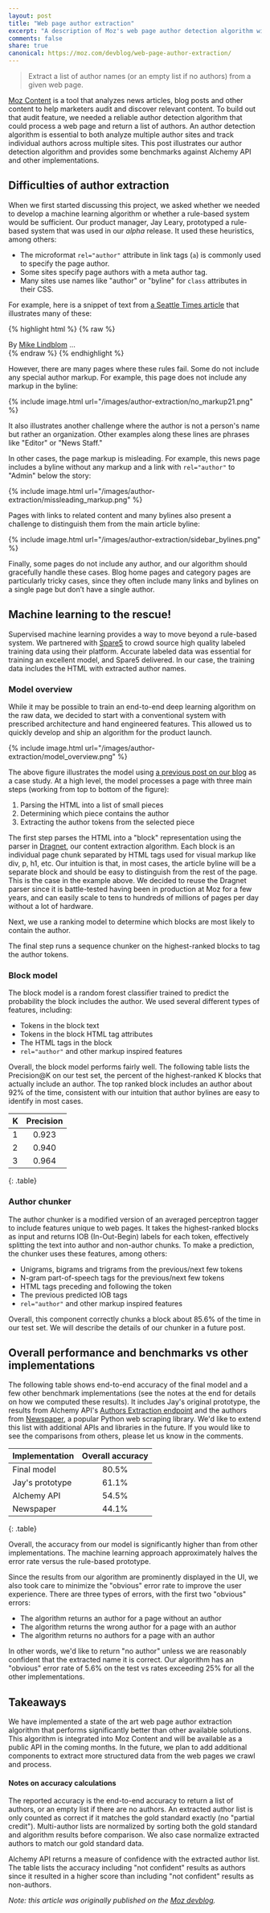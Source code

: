 ```yaml
---
layout: post
title: "Web page author extraction"
excerpt: "A description of Moz's web page author detection algorithm with benchmarks vs Alchemy API."
comments: false
share: true
canonical: https://moz.com/devblog/web-page-author-extraction/
---
```


>Extract a list of author names (or an empty list if no authors) from a given web page.

[Moz Content](https://moz.com/content/) is a tool that analyzes news articles, blog posts and other content to help marketers audit and discover relevant content. To build out that audit feature, we needed a reliable author detection algorithm that could process a web page and return a list of authors. An author detection algorithm is essential to both analyze multiple author sites and track individual authors across multiple sites. This post illustrates our author detection algorithm and provides some benchmarks against Alchemy API and other implementations.

## Difficulties of author extraction

When we first started discussing this project, we asked whether we needed to develop a machine learning algorithm or whether a rule-based system would be sufficient. Our product manager, Jay Leary, prototyped a rule-based system that was used in our *alpha* release. It used these heuristics, among others:

* The microformat `rel="author"` attribute in link tags (`a`) is commonly used to specify the page author.
* Some sites specify page authors with a meta author tag.
* Many sites use names like "author" or "byline" for `class` attributes in their CSS.

For example, here is a snippet of text from [a Seattle Times article](http://www.seattletimes.com/seattle-news/transportation/move-seattle/) that illustrates many of these:

{% highlight html %}
{% raw %}
<div class="article-byline">
  <div class="name vcard">
    By <a href="/author/mike-lindblom/"
         rel="author"
         class="p-author h-card hcard url fn">Mike Lindblom</a>
  ...
  </div>
</div>
{% endraw %}
{% endhighlight %}

However, there are many pages where these rules fail. Some do not include any special author markup. For example, this page does not include any markup in the byline:

{% include image.html url="/images/author-extraction/no_markup21.png" %}

It also illustrates another challenge where the author is not a person's name but rather an organization. Other examples along these lines are phrases like "Editor" or "News Staff."

In other cases, the page markup is misleading. For example, this news page includes a byline without any markup and a link with `rel="author"` to "Admin" below the story:

{% include image.html url="/images/author-extraction/missleading_markup.png" %}

Pages with links to related content and many bylines also present a challenge to distinguish them from the main article byline:

{% include image.html url="/images/author-extraction/sidebar_bylines.png" %}

Finally, some pages do not include any author, and our algorithm should gracefully handle these cases. Blog home pages and category pages are particularly tricky cases, since they often include many links and bylines on a single page but don’t have a single author.

## Machine learning to the rescue!

Supervised machine learning provides a way to move beyond a rule-based system. We partnered with
[Spare5](http://www.spare5.com) to crowd source high quality labeled training data using their platform. Accurate labeled data was essential for training an excellent model, and Spare5 delivered. In our case, the training data includes the HTML with extracted author names.

### Model overview

While it may be possible to train an end-to-end deep learning algorithm on the raw data, we decided to start with a conventional system with prescribed architecture and hand engineered features. This allowed us to quickly develop and ship an algorithm for the product launch.

{% include image.html url="/images/author-extraction/model_overview.png" %}

The above figure illustrates the model using [a previous post on our blog](/deep-learning-for-customer-churn-prediction/) as a case study. At a high level, the model processes a page with three main steps (working from top to bottom of the figure):

1. Parsing the HTML into a list of small pieces
2.  Determining which piece contains the author
3.  Extracting the author tokens from the selected piece

The first step parses the HTML into a "block" representation using the parser
 in [Dragnet](http://github.com/seomoz/dragnet), our content extraction algorithm. Each block is an individual page chunk separated by HTML tags used for visual markup like div, p, h1, etc. Our intuition is that, in most cases, the article byline will be a separate block and should be easy to distinguish from the rest of the page. This is the case in the example above. We decided to reuse the Dragnet parser since it is battle-tested having been in production at Moz for a few years, and can easily scale to tens to hundreds of millions of pages per day without a lot of hardware.

Next, we use a ranking model to determine which blocks are most likely to contain the author.

The final step runs a sequence chunker on the highest-ranked blocks to tag the author tokens.

### Block model

The block model is a random forest classifier trained to predict the probability the block includes the author. We used several different types of features, including:


* Tokens in the block text
* Tokens in the block HTML tag attributes
* The HTML tags in the block
* `rel="author"` and other markup inspired features

Overall, the block model performs fairly well. The following table lists the Precision@K on our test set, the percent of the highest-ranked K blocks that actually include an author. The top ranked block includes an author about 92% of the time, consistent with our intuition that author bylines are easy to identify in most cases.

| K | Precision |
|:--------|:-------:|
| 1  | 0.923 |
| 2 | 0.940 |
| 3 | 0.964 |
{: .table}

### Author chunker

The author chunker is a modified version of an averaged perceptron tagger to include features unique to web pages. It takes the highest-ranked blocks as input and returns IOB (In-Out-Begin) labels for each token, effectively splitting the text into author and non-author chunks. To make a prediction, the chunker uses these features, among others:


* Unigrams, bigrams and trigrams from the previous/next few tokens
* N-gram part-of-speech tags for the previous/next few tokens
* HTML tags preceding and following the token
* The previous predicted IOB tags
* `rel="author"` and other markup inspired features

Overall, this component correctly chunks a block about 85.6% of the time in our test set.  We will describe the details of our chunker in a future post.

## Overall performance and benchmarks vs other implementations

The following table shows end-to-end accuracy of the final model and a few other benchmark implementations (see the notes at the end for details on how we computed these results). It includes Jay's original prototype, the results from Alchemy API's
[Authors Extraction endpoint](http://www.alchemyapi.com/api/authors-extraction)
 and the authors from [Newspaper](https://github.com/codelucas/newspaper), a popular Python web scraping library.
 We'd like to extend this list with additional APIs and libraries in the future. If you would like to see the comparisons from others, please let us know in the comments.

| Implementation | Overall accuracy | 
|:--------|:-------:|
| Final model | 80.5% | 
| Jay's prototype | 61.1% |
| Alchemy API | 54.5% | 
| Newspaper | 44.1% |
{: .table}

Overall, the accuracy from our model is significantly higher than from other implementations. The machine learning approach approximately halves the error rate versus the rule-based prototype.

Since the results from our algorithm are prominently displayed in the UI, we also took care to minimize the "obvious" error rate to improve the user experience. There are three types of errors, with the first two "obvious" errors:


* The algorithm returns an author for a page without an author
* The algorithm returns the wrong author for a page with an author
* The algorithm returns no authors for a page with an author

In other words, we'd like to return "no author" unless we are reasonably confident that the extracted name it is correct. Our algorithm has an "obvious" error rate of 5.6% on the test vs rates exceeding 25% for all the other implementations.

## Takeaways

We have implemented a state of the art web page author extraction algorithm that performs significantly better than other available solutions. This algorithm is integrated into Moz Content and will be available as a public API in the coming months. In the future, we plan to add additional components to extract more structured data from the web pages we crawl and process.

#### Notes on accuracy calculations

The reported accuracy is the end-to-end accuracy to return a list of authors, or an empty list if there are no authors. An extracted author list is only counted as correct if it matches the gold standard exactly (no "partial credit"). Multi-author lists are normalized by sorting both the gold standard and algorithm results before comparison. We also case normalize extracted authors to match our gold standard data.

Alchemy API returns a measure of confidence with the extracted author list. The table lists the accuracy including "not confident" results as authors since it resulted in a higher score than including "not confident" results as non-authors.

*Note: this article was originally published on the [Moz devblog](https://moz.com/devblog/web-page-author-extraction/).*


